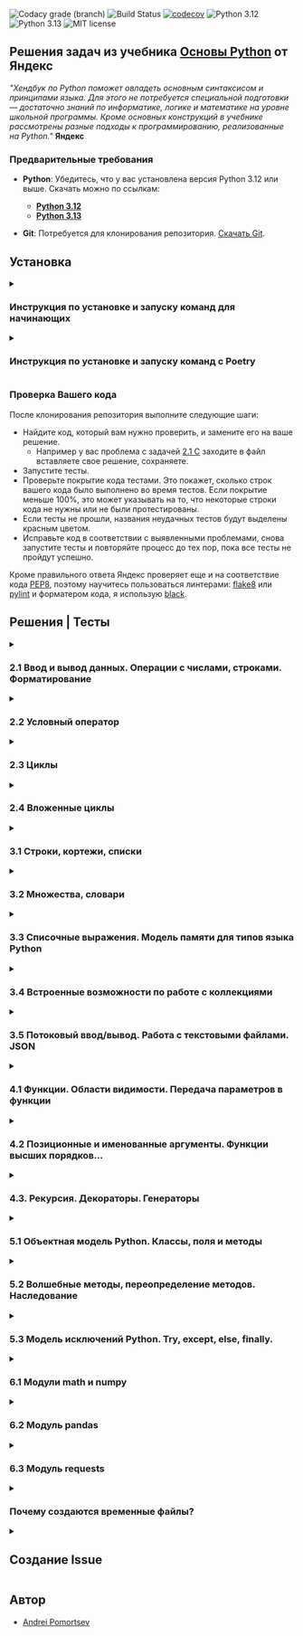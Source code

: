 ![Codacy grade (branch)](https://img.shields.io/codacy/grade/63f71a9c86ce4a0492af52c23628b78a/main)
![Build Status](https://github.com/andreypomortsev/yndx-python-handbook/actions/workflows/ci.yml/badge.svg)
[![codecov](https://codecov.io/gh/andreypomortsev/yndx-python-handbook/branch/main/graph/badge.svg?token=WPUYVICKGT)](https://codecov.io/gh/andreypomortsev/yndx-python-handbook)
![Python 3.12](https://img.shields.io/badge/Python-3.12-yellow.svg)
![Python 3.13](https://img.shields.io/badge/Python-3.13-green.svg)
![MIT license](https://img.shields.io/badge/License-MIT-blue.svg)

## Решения задач из учебника [Основы Python](https://education.yandex.ru/handbook/python) от Яндекс

_"Хендбук по Python поможет овладеть основным синтаксисом и принципами языка. Для этого не потребуется специальной подготовки — достаточно знаний по информатике, логике и математике на уровне школьной программы. Кроме основных конструкций в учебнике рассмотрены разные подходы к программированию, реализованные на Python."_ **Яндекс**

### Предварительные требования

- **Python**: Убедитесь, что у вас установлена версия Python 3.12 или выше. Скачать можно по ссылкам:
  - [**Python 3.12**](https://www.python.org/downloads/release/python-3128/)
  - [**Python 3.13**](https://www.python.org/downloads/release/python-3131/)

- **Git**: Потребуется для клонирования репозитория. [Скачать Git](https://git-scm.com/downloads).

## Установка

<details>
<summary><h3>Инструкция по установке и запуску команд для начинающих</h3></summary>

### Шаги установки (без использования venv)

1. **Клонируйте репозиторий**:
   ```bash
   git clone https://github.com/andreypomortsev/yndx-python-handbook
   cd yndx-python-handbook
   ```

2. **Установите зависимости**:
   Установите все необходимые пакеты из файла `requirements.txt`:

   ```bash
   pip install -r requirements.txt
   ```

#### Форматирование кода по PEP8

Для форматирования кода с использованием `black` и сортировка импортов `isort`:
```bash
black . --line-length=79
isort .
```

#### Запуск всех тестов

Запустите все тесты из директории `tests`:
```bash
pytest
```

#### Запуск всех тестов в режиме отладки

Чтобы увидеть расширенные логи во время тестов:
```bash
pytest -vv
```

#### Запуск тестов для конкретного параграфа

Чтобы запустить тесты только для задач в определенной папке (например, `2.1`), используйте:
```bash
pytest tests/2.1
```

#### Запуск тестов для конкретной задачи

Для тестирования отдельной задачи (например, задачи `Q` из папки `2.3`):
```bash
pytest tests/2.3/test_23_q.py
```

#### Создание отчета о покрытии тестами в формате HTML

Чтобы сгенерировать HTML-отчет по покрытию:
```bash
pytest --cov-report html
```

После выполнения этой команды отчет будет доступен в `htmlcov/index.html`.

#### Создание отчета о покрытии тестами в формате XML

Для генерации отчета в формате XML:
```bash
pytest --cov-report xml
```

#### Запуск линтера flake8

Чтобы проверить код на ошибки стиля и потенциальные проблемы:
```bash
flake8 .
```

---

##### Примечание
Эти команды позволяют вручную выполнять все основные задачи по тестированию и форматированию кода в проекте.

</details>

<details>
<summary><h3>Инструкция по установке и запуску команд с Poetry</h3></summary>

### Установка Poetry

- **Windows**:

  ```powershell
  (Invoke-WebRequest -Uri https://install.python-poetry.org -UseBasicParsing).Content | py -
  ```

- **Unix-like OS (Linux/macOS)**:

  ```sh
  curl -sSL https://install.python-poetry.org | python3 -
  ```

#### Проверка успешной установки Poetry

```sh
poetry --version
```

### Шаги установки c poetry

1. **Клонируйте репозиторий**:
   ```bash
   git clone https://github.com/andreypomortsev/yndx-python-handbook
   cd yndx-python-handbook
   ```

2. **Установите зависимости и создайтк виртуальное окружение**:
   - **Windows**:

  ```powershell
  pip install poetry -q
  poetry install
  poetry shell
  ```

  - **Unix-like OS (Linux/macOS)**:

    ```sh
    make setup
    ```

#### Форматирование кода (PEP8)

- **Windows**:

  ```powershell
  poetry run black . --line-length=79
  poetry run isort .
  ```

- **Unix-like OS (Linux/macOS)**:

  ```sh
  make format
  ```

#### Запуск тестов

- **Все тесты в репозитории**:

  - **Windows**:

    ```powershell
    poetry run pytest
    ```

  - **Unix-like OS (Linux/macOS)**:

    ```sh
    make test
    ```

- **Тесты в дебаг-режиме**:

  - **Windows**:

    ```powershell
    poetry run pytest -vv
    ```

  - **Unix-like OS (Linux/macOS)**:

    ```sh
    make debug
    ```

- **Запуск тестов для отдельного параграфа (например, 2.1)**:

  - **Windows**:

    ```powershell
    poetry run pytest tests\2.1
    ```

  - **Unix-like OS (Linux/macOS)**:

    ```sh
    make test-dir-2.1
    ```

- **Запуск теста для одной задачи (например, тест задачи Q в параграфе 2.3)**:

  - **Windows**:

    ```powershell
    poetry run pytest tests\2.3\test_23_q.py
    ```

  - **Unix-like OS (Linux/macOS)**:

    ```sh
    make test-file-2.3-Q
    ```

#### Генерация отчётов покрытия тестами

- **HTML Отчёт**:

  - **Windows**:

    ```powershell
    poetry run pytest --cov-report=html
    ```

  - **Unix-like OS (Linux/macOS)**:

    ```sh
    make test-report-html
    ```

  После выполнения откройте файл `htmlcov/index.html` для просмотра отчёта.

- **XML Отчёт**:

  - **Windows**:

    ```powershell
    poetry run pytest --cov-report=xml
    ```

  - **Unix-like OS (Linux/macOS)**:

    ```sh
    make test-report-xml
    ```

#### Линтинг с flake8

- **Windows**:

  ```powershell
  poetry run flake8 .
  ```

- **Unix-like OS (Linux/macOS)**:

  ```sh
  make lint
  ```

#### Форматирование кода с black и isort

- **Windows**:

  ```powershell
  poetry run black . --line-length=79
  poetry run isort .
  ```

- **Unix-like OS (Linux/macOS)**:

  ```sh
  make format
  ```

#### Удаление лишних файлов

- **Windows**:

  ```powershell
  find . -name '*.pyc' -delete
  find . -name '__pycache__' -delete
  find ../. -name '.coverage' -delete
  ```

- **Unix-like OS (Linux/macOS)**:

  ```sh
  make clean
  ```

---

##### Примечания

- Для пользователей **Windows**: все команды выполняются через `poetry run`, чтобы обеспечить совместимость с системой.
- Для пользователей **Unix-like OS**: можно использовать как `make` для упрощения команд, так и команды для **Windows**.

</details>

</details>

### Проверка Вашего кода

После клонирования репозитория выполните следующие шаги:

- Найдите код, который вам нужно проверить, и замените его на ваше решение.
  - Например у вас проблема с задачей [2.1 C](./solutions/2.1/c.py) заходите в файл вставляете свое решение, сохраняете.
- Запустите тесты.
- Проверьте покрытие кода тестами. Это покажет, сколько строк вашего кода было выполнено во время тестов. Если покрытие меньше 100%, это может указывать на то, что некоторые строки кода не нужны или не были протестированы.
- Если тесты не прошли, названия неудачных тестов будут выделены красным цветом.
- Исправьте код в соответствии с выявленными проблемами, снова запустите тесты и повторяйте процесс до тех пор, пока все тесты не пройдут успешно.

Кроме правильного ответа Яндекс проверяет еще и на соответствие кода [PEP8](https://github.com/Searge/mipt_oop/blob/master/week_1/readme.md), поэтому научитесь пользоваться линтерами: [flake8](https://flake8.pycqa.org/en/latest/) или [pylint](https://pypi.org/project/pylint/) и форматером кода, я использую [black](https://black.readthedocs.io/en/stable/index.html).

## Решения | Тесты

<details>

<summary><h3>2.1 Ввод и вывод данных. Операции с числами, строками. Форматирование</h3></summary>

- [Теория Ввод и вывод данных. Операции с числами, строками. Форматирование](https://education.yandex.ru/handbook/python/article/vvod-i-vyvod-dannykh-operatsii-s-chislami-strokami-formatirovaniye)
  
### [Тестовые данные для задач](./tests/data/test_data_21.py)
  
| Задачи               | Решения              | Тесты                |
|----------------------|----------------------|----------------------|
| А. [Привет, Яндекс!](./problems/russian/2.1/problem_21_a_ru.md) | [✅](./solutions/2.1/21_a.py) | [✅](./tests/2.1/test_21_a.py) |
| B. [Привет, всем!](./problems/russian/2.1/problem_21_b_ru.md) | [✅](./solutions/2.1/21_b.py) | [✅](./tests/2.1/test_21_b.py) |
| C. [Излишняя автоматизация](./problems/russian/2.1/problem_21_c_ru.md) | [✅](./solutions/2.1/21_c.py) | [✅](./tests/2.1/test_21_c.py) |
| D. [Сдача](./problems/russian/2.1/problem_21_d_ru.md) | [✅](./solutions/2.1/21_d.py) | [✅](./tests/2.1/test_21_d.py) |
| E. [Магазин](./problems/russian/2.1/problem_21_e_ru.md) | [✅](./solutions/2.1/21_e.py) | [✅](./tests/2.1/test_21_e.py) |
| F. [Чек](./problems/russian/2.1/problem_21_f_ru.md) | [✅](./solutions/2.1/21_f.py) | [✅](./tests/2.1/test_21_f.py) |
| G. [Делу — время, потехе — час](./problems/russian/2.1/problem_21_g_ru.md) | [✅](./solutions/2.1/21_g.py) | [✅](./tests/2.1/test_21_g.py) |
| H. [Наказание](./problems/russian/2.1/problem_21_h_ru.md) | [✅](./solutions/2.1/21_h.py) | [✅](./tests/2.1/test_21_h.py) |
| I. [Деловая колбаса](./problems/russian/2.1/problem_21_i_ru.md) | [✅](./solutions/2.1/21_i.py) | [✅](./tests/2.1/test_21_i.py) |
| J. [Детский сад — штаны на лямках](./problems/russian/2.1/problem_21_j_ru.md) | [✅](./solutions/2.1/21_j.py) | [✅](./tests/2.1/test_21_j.py) |
| K. [Автоматизация игры](./problems/russian/2.1/problem_21_k_ru.md) | [✅](./solutions/2.1/21_k.py) | [✅](./tests/2.1/test_21_k.py) |
| L. [Интересное сложение](./problems/russian/2.1/problem_21_l_ru.md) | [✅](./solutions/2.1/21_l.py) | [✅](./tests/2.1/test_21_l.py) |
| M. [Дед Мороз и конфеты](./problems/russian/2.1/problem_21_m_ru.md) | [✅](./solutions/2.1/21_m.py) | [✅](./tests/2.1/test_21_m.py) |
| N. [Шарики и ручки](./problems/russian/2.1/problem_21_n_ru.md) | [✅](./solutions/2.1/21_n.py) | [✅](./tests/2.1/test_21_n.py) |
| O. [В ожидании доставки](./problems/russian/2.1/problem_21_o_ru.md) | [✅](./solutions/2.1/21_o.py) | [✅](./tests/2.1/test_21_o.py) |
| P. [Доставка](./problems/russian/2.1/problem_21_p_ru.md) | [✅](./solutions/2.1/21_p.py) | [✅](./tests/2.1/test_21_p.py) |
| Q. [Ошибка кассового аппарата](./problems/russian/2.1/problem_21_q_ru.md) | [✅](./solutions/2.1/21_q.py) | [✅](./tests/2.1/test_21_q.py) |
| R. [Сдача 10](./problems/russian/2.1/problem_21_r_ru.md) | [✅](./solutions/2.1/21_r.py) | [✅](./tests/2.1/test_21_r.py) |
| S. [Украшение чека](./problems/russian/2.1/problem_21_s_ru.md) | [✅](./solutions/2.1/21_s.py) | [✅](./tests/2.1/test_21_s.py) |
| T. [Мухи отдельно, котлеты отдельно](./problems/russian/2.1/problem_21_t_ru.md) | [✅](./solutions/2.1/21_t.py) | [✅](./tests/2.1/test_21_t.py) |

</details>

<details>
<summary><h3>2.2 Условный оператор</h3></summary>

- [Теория Условный оператор](https://education.yandex.ru/handbook/python/article/uslovnyy-operator)

### [Тестовые данные для задач](./tests/data/test_data_22.py)

| Задачи               | Решения              | Тесты                |
|----------------------|----------------------|----------------------|
| А. [Просто здравствуй, просто как дела](./problems/russian/2.2/problem_22_a_ru.md) | [✅](./solutions/2.2/22_a.py) | [✅](./tests/2.2/test_22_a.py) |
| B. [Кто быстрее?](./problems/russian/2.2/problem_22_b_ru.md) | [✅](./solutions/2.2/22_b.py) | [✅](./tests/2.2/test_22_b.py) |
| C. [Кто быстрее на этот раз?](./problems/russian/2.2/problem_22_c_ru.md) | [✅](./solutions/2.2/22_c.py) | [✅](./tests/2.2/test_22_c.py) |
| D. [Список победителей](./problems/russian/2.2/problem_22_d_ru.md) | [✅](./solutions/2.2/22_d.py) | [✅](./tests/2.2/test_22_d.py) |
| E. [Яблоки](./problems/russian/2.2/problem_22_e_ru.md) | [✅](./solutions/2.2/22_e.py) | [✅](./tests/2.2/test_22_e.py) |
| F. [Сила прокрастинации](./problems/russian/2.2/problem_22_f_ru.md) | [✅](./solutions/2.2/22_f.py) | [✅](./tests/2.2/test_22_f.py) |
| G. [А роза упала на лапу Азора](./problems/russian/2.2/problem_22_g_ru.md) | [✅](./solutions/2.2/22_g.py) | [✅](./tests/2.2/test_22_g.py) |
| H. [Зайка — 1](./problems/russian/2.2/problem_22_h_ru.md) | [✅](./solutions/2.2/22_h.py) | [✅](./tests/2.2/test_22_h.py) |
| I. [Первому игроку приготовиться](./problems/russian/2.2/problem_22_i_ru.md) | [✅](./solutions/2.2/22_i.py) | [✅](./tests/2.2/test_22_i.py) |
| J. [Лучшая защита — шифрование](./problems/russian/2.2/problem_22_j_ru.md) | [✅](./solutions/2.2/22_j.py) | [✅](./tests/2.2/test_22_j.py) |
| K. [Красота спасёт мир](./problems/russian/2.2/problem_22_k_ru.md) | [✅](./solutions/2.2/22_k.py) | [✅](./tests/2.2/test_22_k.py) |
| L. [Музыкальный инструмент](./problems/russian/2.2/problem_22_l_ru.md) | [✅](./solutions/2.2/22_l.py) | [✅](./tests/2.2/test_22_l.py) |
| M. [Властелин Чисел: Братство общей цифры](./problems/russian/2.2/problem_22_m_ru.md) | [✅](./solutions/2.2/22_m.py) | [✅](./tests/2.2/test_22_m.py) |
| N. [Властелин Чисел: Две Башни](./problems/russian/2.2/problem_22_n_ru.md) | [✅](./solutions/2.2/22_n.py) | [✅](./tests/2.2/test_22_n.py) |
| O. [Властелин Чисел: Возвращение Цезаря](./problems/russian/2.2/problem_22_o_ru.md) | [✅](./solutions/2.2/22_o.py) | [✅](./tests/2.2/test_22_o.py) |
| P. [Легенды велогонок возвращаются: кто быстрее?](./problems/russian/2.2/problem_22_p_ru.md) | [✅](./solutions/2.2/22_p.py) | [✅](./tests/2.2/test_22_p.py) |
| Q. [Корень зла](./problems/russian/2.2/problem_22_q_ru.md) | [✅](./solutions/2.2/22_q.py) | [✅](./tests/2.2/test_22_q.py) |
| R. [Территория зла](./problems/russian/2.2/problem_22_r_ru.md) | [✅](./solutions/2.2/22_r.py) | [✅](./tests/2.2/test_22_r.py) |
| S. [Автоматизация безопасности](./problems/russian/2.2/problem_22_s_ru.md) | [✅](./solutions/2.2/22_s.py) | [✅](./tests/2.2/test_22_s.py) |
| T. [Зайка — 2](./problems/russian/2.2/problem_22_t_ru.md) | [✅](./solutions/2.2/22_t.py) | [✅](./tests/2.2/test_22_t.py) |

</details>

<details>
<summary><h3>2.3 Циклы</h3></summary>

- [Теория Циклы](https://education.yandex.ru/handbook/python/article/cikly)

### [Тестовые данные для задач](./tests/data/test_data_23.py)

| Задачи               | Решения              | Тесты                |
|----------------------|----------------------|----------------------|
| А. [Раз, два, три! Ёлочка, гори!](./problems/russian/2.3/problem_23_a_ru.md) | [✅](./solutions/2.3/23_a.py) | [✅](./tests/2.3/test_23_a.py) |
| B. [Зайка — 3](./problems/russian/2.3/problem_23_a_ru.md) | [✅](./solutions/2.3/23_b.py) | [✅](./tests/2.3/test_23_b.py) |
| C. [Считалочка](./problems/russian/2.3/problem_23_a_ru.md) | [✅](./solutions/2.3/23_c.py) | [✅](./tests/2.3/test_23_c.py) |
| D. [Считалочка 2.0](./problems/russian/2.3/problem_23_a_ru.md) | [✅](./solutions/2.3/23_d.py) | [✅](./tests/2.3/test_23_d.py) |
| E. [Внимание! Акция!](./problems/russian/2.3/problem_23_a_ru.md) | [✅](./solutions/2.3/23_e.py) | [✅](./tests/2.3/test_23_e.py) |
| F. [НОД](./problems/russian/2.3/problem_23_a_ru.md) | [✅](./solutions/2.3/23_f.py) | [✅](./tests/2.3/test_23_f.py) |
| G. [НОК](./problems/russian/2.3/problem_23_a_ru.md) | [✅](./solutions/2.3/23_g.py) | [✅](./tests/2.3/test_23_g.py) |
| H. [Излишняя автоматизация 2.0](./problems/russian/2.3/problem_23_a_ru.md) | [✅](./solutions/2.3/23_h.py) | [✅](./tests/2.3/test_23_h.py) |
| I. [Факториал](./problems/russian/2.3/problem_23_a_ru.md) | [✅](./solutions/2.3/23_i.py) | [✅](./tests/2.3/test_23_i.py) |
| J. [Маршрут построен](./problems/russian/2.3/problem_23_a_ru.md) | [✅](./solutions/2.3/23_j.py) | [✅](./tests/2.3/test_23_j.py) |
| K. [Цифровая сумма](./problems/russian/2.3/problem_23_a_ru.md) | [✅](./solutions/2.3/23_k.py) | [✅](./tests/2.3/test_23_k.py) |
| L. [Сильная цифра](./problems/russian/2.3/problem_23_a_ru.md) | [✅](./solutions/2.3/23_l.py) | [✅](./tests/2.3/test_23_l.py) |
| M. [Первому игроку приготовиться 2.0](./problems/russian/2.3/problem_23_a_ru.md) | [✅](./solutions/2.3/23_m.py) | [✅](./tests/2.3/test_23_m.py) |
| N. [Простая задача](./problems/russian/2.3/problem_23_a_ru.md) | [✅](./solutions/2.3/23_n.py) | [✅](./tests/2.3/test_23_n.py) |
| O. [Зайка - 4](./problems/russian/2.3/problem_23_a_ru.md) | [✅](./solutions/2.3/23_o.py) | [✅](./tests/2.3/test_23_o.py) |
| P. [А роза упала на лапу Азора 2.0](./problems/russian/2.3/problem_23_a_ru.md) | [✅](./solutions/2.3/23_p.py) | [✅](./tests/2.3/test_23_p.py) |
| Q. [Чётная чистота](./problems/russian/2.3/problem_23_a_ru.md) | [✅](./solutions/2.3/23_q.py) | [✅](./tests/2.3/test_23_q.py) |
| R. [Простая задача 2.0](./problems/russian/2.3/problem_23_a_ru.md) | [✅](./solutions/2.3/23_r.py) | [✅](./tests/2.3/test_23_r.py) |
| S. [Игра в «Угадайку»](./problems/russian/2.3/problem_23_a_ru.md) | [✅](./solutions/2.3/23_s.py) | [✅](./tests/2.3/test_23_s.py) |
| T. [Хайпанём немножечко!](./problems/russian/2.3/problem_23_a_ru.md) | [✅](./solutions/2.3/23_t.py) | [✅](./tests/2.3/test_23_t.py) |

</details>

<details>
<summary><h3>2.4 Вложенные циклы</h3></summary>

- [Теория Вложенные циклы](https://education.yandex.ru/handbook/python/article/vlozhennye-cikly)

### [Тестовые данные для задач](./tests/data/test_data_24.py)

| Задачи               | Решения              | Тесты                |
|----------------------|----------------------|----------------------|
| А. [Таблица умножения](./problems/russian/2.4/problem_24_a_ru.md) | [✅](./solutions/2.4/24_a.py) | [✅](./tests/2.4/test_24_a.py) |
| B. [Не таблица умножения](./problems/russian/2.4/problem_24_a_ru.md) | [✅](./solutions/2.4/24_b.py) | [✅](./tests/2.4/test_24_b.py) |
| C. [Новогоднее настроение](./problems/russian/2.4/problem_24_a_ru.md) | [✅](./solutions/2.4/24_c.py) | [✅](./tests/2.4/test_24_c.py) |
| D. [Суммарная сумма](./problems/russian/2.4/problem_24_a_ru.md) | [✅](./solutions/2.4/24_d.py) | [✅](./tests/2.4/test_24_d.py) |
| E. [Зайка — 5](./problems/russian/2.4/problem_24_a_ru.md) | [✅](./solutions/2.4/24_e.py) | [✅](./tests/2.4/test_24_e.py) |
| F. [НОД 2.0](./problems/russian/2.4/problem_24_a_ru.md) | [✅](./solutions/2.4/24_f.py) | [✅](./tests/2.4/test_24_f.py) |
| G. [На старт! Внимание! Марш!](./problems/russian/2.4/problem_24_a_ru.md) | [✅](./solutions/2.4/24_g.py) | [✅](./tests/2.4/test_24_g.py) |
| H. [Максимальная сумма](./problems/russian/2.4/problem_24_a_ru.md) | [✅](./solutions/2.4/24_h.py) | [✅](./tests/2.4/test_24_h.py) |
| I. [Большое число](./problems/russian/2.4/problem_24_a_ru.md) | [✅](./solutions/2.4/24_i.py) | [✅](./tests/2.4/test_24_i.py) |
| J. [Мы делили апельсин](./problems/russian/2.4/problem_24_a_ru.md) | [✅](./solutions/2.4/24_j.py) | [✅](./tests/2.4/test_24_j.py) |
| K. [Простая задача 3.0](./problems/russian/2.4/problem_24_a_ru.md) | [✅](./solutions/2.4/24_k.py) | [✅](./tests/2.4/test_24_k.py) |
| L. [Числовой прямоугольник](./problems/russian/2.4/problem_24_a_ru.md) | [✅](./solutions/2.4/24_l.py) | [✅](./tests/2.4/test_24_l.py) |
| M. [Числовой прямоугольник 2.0](./problems/russian/2.4/problem_24_a_ru.md) | [✅](./solutions/2.4/24_m.py) | [✅](./tests/2.4/test_24_m.py) |
| N. [Числовая змейка](./problems/russian/2.4/problem_24_a_ru.md) | [✅](./solutions/2.4/24_n.py) | [✅](./tests/2.4/test_24_n.py) |
| O. [Числовая змейка 2.0](./problems/russian/2.4/problem_24_a_ru.md) | [✅](./solutions/2.4/24_o.py) | [✅](./tests/2.4/test_24_o.py) |
| P. [Редизайн таблицы умножения](./problems/russian/2.4/problem_24_a_ru.md) | [✅](./solutions/2.4/24_p.py) | [✅](./tests/2.4/test_24_p.py) |
| Q. [А роза упала на лапу Азора 3.0](./problems/russian/2.4/problem_24_a_ru.md) | [✅](./solutions/2.4/24_q.py) | [✅](./tests/2.4/test_24_q.py) |
| R. [Новогоднее настроение 2.0](./problems/russian/2.4/problem_24_a_ru.md) | [✅](./solutions/2.4/24_r.py) | [✅](./tests/2.4/test_24_r.py) |
| S. [Числовой квадрат](./problems/russian/2.4/problem_24_a_ru.md) | [✅](./solutions/2.4/24_s.py) | [✅](./tests/2.4/test_24_s.py) |
| T. [Математическая выгода](./problems/russian/2.4/problem_24_a_ru.md) | [✅](./solutions/2.4/24_t.py) | [✅](./tests/2.4/test_24_t.py) |

</details>

<details>
<summary><h3>3.1 Строки, кортежи, списки</h3></summary>

- [Теория Строки, кортежи, списки](https://education.yandex.ru/handbook/python/article/stroki-kortezhi-spiski)

### [Тестовые данные для задач](./tests/data/test_data_31.py)

| Задачи               | Решения              | Тесты                |
|----------------------|----------------------|----------------------|
| А. [Азбука](./problems/russian/3.1/problem_31_a_ru.md) | [✅](./solutions/3.1/31_a.py) | [✅](./tests/3.1/test_31_a.py) |
| B. [Кручу-верчу](./problems/russian/3.1/problem_31_a_ru.md) | [✅](./solutions/3.1/31_b.py) | [✅](./tests/3.1/test_31_b.py) |
| C. [Анонс новости](./problems/russian/3.1/problem_31_a_ru.md) | [✅](./solutions/3.1/31_c.py) | [✅](./tests/3.1/test_31_c.py) |
| D. [Очистка данных](./problems/russian/3.1/problem_31_a_ru.md) | [✅](./solutions/3.1/31_d.py) | [✅](./tests/3.1/test_31_d.py) |
| E. [А роза упала на лапу Азора 4.0](./problems/russian/3.1/problem_31_a_ru.md) | [✅](./solutions/3.1/31_e.py) | [✅](./tests/3.1/test_31_e.py) |
| F. [Зайка — 6](./problems/russian/3.1/problem_31_a_ru.md) | [✅](./solutions/3.1/31_f.py) | [✅](./tests/3.1/test_31_f.py) |
| G. [А и Б сидели на трубе](./problems/russian/3.1/problem_31_a_ru.md) | [✅](./solutions/3.1/31_g.py) | [✅](./tests/3.1/test_31_g.py) |
| H. [Зайка — 7](./problems/russian/3.1/problem_31_a_ru.md) | [✅](./solutions/3.1/31_h.py) | [✅](./tests/3.1/test_31_h.py) |
| I. [Без комментариев](./problems/russian/3.1/problem_31_a_ru.md) | [✅](./solutions/3.1/31_i.py) | [✅](./tests/3.1/test_31_i.py) |
| J. [Частотный анализ на минималках](./problems/russian/3.1/problem_31_a_ru.md) | [✅](./solutions/3.1/31_j.py) | [✅](./tests/3.1/test_31_j.py) |
| K. [Найдётся всё](./problems/russian/3.1/problem_31_a_ru.md) | [✅](./solutions/3.1/31_k.py) | [✅](./tests/3.1/test_31_k.py) |
| L. [Меню питания](./problems/russian/3.1/problem_31_a_ru.md) | [✅](./solutions/3.1/31_l.py) | [✅](./tests/3.1/test_31_l.py) |
| M. [Массовое возведение в степень](./problems/russian/3.1/problem_31_a_ru.md) | [✅](./solutions/3.1/31_m.py) | [✅](./tests/3.1/test_31_m.py) |
| N. [Массовое возведение в степень 3.0](./problems/russian/3.1/problem_31_a_ru.md) | [✅](./solutions/3.1/31_n.py) | [✅](./tests/3.1/test_31_n.py) |
| O. [НОД 3.0](./problems/russian/3.1/problem_31_a_ru.md) | [✅](./solutions/3.1/31_o.py) | [✅](./tests/3.1/test_31_o.py) |
| P. [Анонс новости 3.0](./problems/russian/3.1/problem_31_a_ru.md) | [✅](./solutions/3.1/31_p.py) | [✅](./tests/3.1/test_31_p.py) |
| Q. [А роза упала на лапу Азора 5.0](./problems/russian/3.1/problem_31_a_ru.md) | [✅](./solutions/3.1/31_q.py) | [✅](./tests/3.1/test_31_q.py) |
| R. [RLE](./problems/russian/3.1/problem_31_a_ru.md) | [✅](./solutions/3.1/31_r.py) | [✅](./tests/3.1/test_31_r.py) |
| S. [Польский калькулятор](./problems/russian/3.1/problem_31_a_ru.md) | [✅](./solutions/3.1/31_s.py) | [✅](./tests/3.1/test_31_s.py) |
| T. [Польский калькулятор — 2](./problems/russian/3.1/problem_31_a_ru.md) | [✅](./solutions/3.1/31_t.py) | [✅](./tests/3.1/test_31_t.py) |

</details>

<details>
<summary><h3>3.2 Множества, словари</h3></summary>

- [Теория Множества, словари](https://education.yandex.ru/handbook/python/article/mnozhestva-slovari)

### [Тестовые данные для задач](./tests/data/test_data_32.py)

| Задачи               | Решения              | Тесты                |
|----------------------|----------------------|----------------------|
| А. [Символическая выжимка](./problems/russian/3.2/problem_32_a_ru.md) | [✅](./solutions/3.2/32_a.py) | [✅](./tests/3.2/test_32_a.py) |
| B. [Символическая разница](./problems/russian/3.2/problem_32_a_ru.md) | [✅](./solutions/3.2/32_b.py) | [✅](./tests/3.2/test_32_b.py) |
| C. [Зайка — 8](./problems/russian/3.2/problem_32_a_ru.md) | [✅](./solutions/3.2/32_c.py) | [✅](./tests/3.2/test_32_c.py) |
| D. [Кашееды](./problems/russian/3.2/problem_32_a_ru.md) | [✅](./solutions/3.2/32_d.py) | [✅](./tests/3.2/test_32_d.py) |
| E. [Кашееды — 2](./problems/russian/3.2/problem_32_a_ru.md) | [✅](./solutions/3.2/32_e.py) | [✅](./tests/3.2/test_32_e.py) |
| F. [Кашееды — 3](./problems/russian/3.2/problem_32_a_ru.md) | [✅](./solutions/3.2/32_f.py) | [✅](./tests/3.2/test_32_f.py) |
| G. [Азбука Морзе](./problems/russian/3.2/problem_32_a_ru.md) | [✅](./solutions/3.2/32_g.py) | [✅](./tests/3.2/test_32_g.py) |
| H. [Кашееды — 4](./problems/russian/3.2/problem_32_a_ru.md) | [✅](./solutions/3.2/32_h.py) | [✅](./tests/3.2/test_32_h.py) |
| I. [Зайка — 9](./problems/russian/3.2/problem_32_a_ru.md) | [✅](./solutions/3.2/32_i.py) | [✅](./tests/3.2/test_32_i.py) |
| J. [Транслитерация](./problems/russian/3.2/problem_32_a_ru.md) | [✅](./solutions/3.2/32_j.py) | [✅](./tests/3.2/test_32_j.py) |
| K. [Однофамильцы](./problems/russian/3.2/problem_32_a_ru.md) | [✅](./solutions/3.2/32_k.py) | [✅](./tests/3.2/test_32_k.py) |
| L. [Однофамильцы — 2](./problems/russian/3.2/problem_32_a_ru.md) | [✅](./solutions/3.2/32_l.py) | [✅](./tests/3.2/test_32_l.py) |
| M. [Дайте чего-нибудь новенького!](./problems/russian/3.2/problem_32_a_ru.md) | [✅](./solutions/3.2/32_m.py) | [✅](./tests/3.2/test_32_m.py) |
| N. [Это будет шедевр!](./problems/russian/3.2/problem_32_a_ru.md) | [✅](./solutions/3.2/32_n.py) | [✅](./tests/3.2/test_32_n.py) |
| O. [Двоичная статистика!](./problems/russian/3.2/problem_32_a_ru.md) | [✅](./solutions/3.2/32_o.py) | [✅](./tests/3.2/test_32_o.py) |
| P. [Зайка — 10](./problems/russian/3.2/problem_32_a_ru.md) | [✅](./solutions/3.2/32_p.py) | [✅](./tests/3.2/test_32_p.py) |
| Q. [Друзья друзей](./problems/russian/3.2/problem_32_a_ru.md) | [✅](./solutions/3.2/32_q.py) | [✅](./tests/3.2/test_32_q.py) |
| R. [Карта сокровищ](./problems/russian/3.2/problem_32_a_ru.md) | [✅](./solutions/3.2/32_r.py) | [✅](./tests/3.2/test_32_r.py) |
| S. [Частная собственность](./problems/russian/3.2/problem_32_a_ru.md) | [✅](./solutions/3.2/32_s.py) | [✅](./tests/3.2/test_32_s.py) |
| T. [Простая задача 4.0](./problems/russian/3.2/problem_32_a_ru.md) | [✅](./solutions/3.2/32_t.py) | [✅](./tests/3.2/test_32_t.py) |

</details>

<details>
<summary><h3>3.3 Списочные выражения. Модель памяти для типов языка Python</h3></summary>

- [Теория Списочные выражения. Модель памяти для типов языка Python](https://education.yandex.ru/handbook/python/article/spisochnye-vyrazheniya-model-pamyati-dlya-tipov-yazyka-python)

### [Тестовые данные для задач](./tests/data/test_data_33.py)

| Задачи               | Решения              | Тесты                |
|----------------------|----------------------|----------------------|
| А. [Список квадратов](./problems/russian/3.3/problem_33_a_ru.md) | [✅](./solutions/3.3/33_a.py) | [✅](./tests/3.3/test_33_a.py) |
| B. [Таблица умножения 2.0](./problems/russian/3.3/problem_33_a_ru.md) | [✅](./solutions/3.3/33_b.py) | [✅](./tests/3.3/test_33_b.py) |
| C. [Длины всех слов](./problems/russian/3.3/problem_33_a_ru.md) | [✅](./solutions/3.3/33_c.py) | [✅](./tests/3.3/test_33_c.py) |
| D. [Множество нечетных чисел](./problems/russian/3.3/problem_33_a_ru.md) | [✅](./solutions/3.3/33_d.py) | [✅](./tests/3.3/test_33_d.py) |
| E. [Множество всех полных квадратов](./problems/russian/3.3/problem_33_a_ru.md) | [✅](./solutions/3.3/33_e.py) | [✅](./tests/3.3/test_33_e.py) |
| F. [Буквенная статистика](./problems/russian/3.3/problem_33_a_ru.md) | [✅](./solutions/3.3/33_f.py) | [✅](./tests/3.3/test_33_f.py) |
| G. [Делители](./problems/russian/3.3/problem_33_a_ru.md) | [✅](./solutions/3.3/33_g.py) | [✅](./tests/3.3/test_33_g.py) |
| H. [Аббревиатура](./problems/russian/3.3/problem_33_a_ru.md) | [✅](./solutions/3.3/33_h.py) | [✅](./tests/3.3/test_33_h.py) |
| I. [Преобразование в строку](./problems/russian/3.3/problem_33_a_ru.md) | [✅](./solutions/3.3/33_i.py) | [✅](./tests/3.3/test_33_i.py) |
| J. [RLE наоборот](./problems/russian/3.3/problem_33_a_ru.md) | [✅](./solutions/3.3/33_j.py) | [✅](./tests/3.3/test_33_j.py) |

</details>

<details>
<summary><h3>3.4 Встроенные возможности по работе с коллекциями</h3></summary>

- [Теория Встроенные возможности по работе с коллекциями](https://education.yandex.ru/handbook/python/article/vstroennye-vozmozhnosti-po-rabote-s-kollekciyami)

### [Тестовые данные для задач](./tests/data/test_data_34.py)

| Задачи               | Решения              | Тесты                |
|----------------------|----------------------|----------------------|
| А. [Автоматизация списка](./problems/russian/3.4/problem_34_a_ru.md) | [✅](./solutions/3.4/34_a.py) | [✅](./tests/3.4/test_34_a.py) |
| B. [Сборы на прогулку](./problems/russian/3.4/problem_34_a_ru.md) | [✅](./solutions/3.4/34_b.py) | [✅](./tests/3.4/test_34_b.py) |
| C. [Рациональная считалочка](./problems/russian/3.4/problem_34_a_ru.md) | [✅](./solutions/3.4/34_c.py) | [✅](./tests/3.4/test_34_c.py) |
| D. [Словарная ёлка](./problems/russian/3.4/problem_34_a_ru.md) | [✅](./solutions/3.4/34_d.py) | [✅](./tests/3.4/test_34_d.py) |
| E. [Список покупок](./problems/russian/3.4/problem_34_a_ru.md) | [✅](./solutions/3.4/34_e.py) | [✅](./tests/3.4/test_34_e.py) |
| F. [Колода карт](./problems/russian/3.4/problem_34_a_ru.md) | [✅](./solutions/3.4/34_f.py) | [✅](./tests/3.4/test_34_f.py) |
| G. [Игровая сетка](./problems/russian/3.4/problem_34_a_ru.md) | [✅](./solutions/3.4/34_g.py) | [✅](./tests/3.4/test_34_g.py) |
| H. [Меню питания 2.0](./problems/russian/3.4/problem_34_a_ru.md) | [✅](./solutions/3.4/34_h.py) | [✅](./tests/3.4/test_34_h.py) |
| I. [Таблица умножения 3.0](./problems/russian/3.4/problem_34_a_ru.md) | [✅](./solutions/3.4/34_i.py) | [✅](./tests/3.4/test_34_i.py) |
| J. [Мы делили апельсин 2.0](./problems/russian/3.4/problem_34_a_ru.md) | [✅](./solutions/3.4/34_j.py) | [✅](./tests/3.4/test_34_j.py) |
| K. [Числовой прямоугольник 3.0](./problems/russian/3.4/problem_34_a_ru.md) | [✅](./solutions/3.4/34_k.py) | [✅](./tests/3.4/test_34_k.py) |
| L. [Список покупок 2.0](./problems/russian/3.4/problem_34_a_ru.md) | [✅](./solutions/3.4/34_l.py) | [✅](./tests/3.4/test_34_l.py) |
| M. [Расстановка спортсменов](./problems/russian/3.4/problem_34_a_ru.md) | [✅](./solutions/3.4/34_m.py) | [✅](./tests/3.4/test_34_m.py) |
| N. [Спортивные гадания](./problems/russian/3.4/problem_34_a_ru.md) | [✅](./solutions/3.4/34_n.py) | [✅](./tests/3.4/test_34_n.py) |
| O. [Список покупок 3.0](./problems/russian/3.4/problem_34_a_ru.md) | [✅](./solutions/3.4/34_o.py) | [✅](./tests/3.4/test_34_o.py) |
| P. [Расклад таков...](./problems/russian/3.4/problem_34_a_ru.md) | [✅](./solutions/3.4/34_p.py) | [✅](./tests/3.4/test_34_p.py) |
| Q. [А есть ещё варианты?](./problems/russian/3.4/problem_34_a_ru.md) | [✅](./solutions/3.4/34_q.py) | [✅](./tests/3.4/test_34_q.py) |
| R. [Таблица истинности](./problems/russian/3.4/problem_34_a_ru.md) | [✅](./solutions/3.4/34_r.py) | [✅](./tests/3.4/test_34_r.py) |
| S. [Таблица истинности 2](./problems/russian/3.4/problem_34_a_ru.md) | [✅](./solutions/3.4/34_s.py) | [✅](./tests/3.4/test_34_s.py) |
| T. [Таблица истинности 3](./problems/russian/3.4/problem_34_a_ru.md) | [✅](./solutions/3.4/34_t.py) | [✅](./tests/3.4/test_34_t.py) |

</details>

<details>
<summary><h3>3.5 Потоковый ввод/вывод. Работа с текстовыми файлами. JSON</h3></summary>

- [Теория Потоковый ввод/вывод. Работа с текстовыми файлами. JSON](https://education.yandex.ru/handbook/python/article/potokovyj-vvodvyvod-rabota-s-tekstovymi-fajlami-json)

### [Тестовые данные для задач](./tests/data/test_data_35.py)

| Задачи               | Решения              | Тесты                |
|----------------------|----------------------|----------------------|
| А. [A+B+...](./problems/russian/3.5/problem_35_a_ru.md) | [✅](./solutions/3.5/35_a.py) | [✅](./tests/3.5/test_35_a.py) |
| B. [Средний рост](./problems/russian/3.5/problem_35_a_ru.md) | [✅](./solutions/3.5/35_b.py) | [✅](./tests/3.5/test_35_b.py) |
| C. [Без комментариев 2.0](./problems/russian/3.5/problem_35_a_ru.md) | [✅](./solutions/3.5/35_c.py) | [✅](./tests/3.5/test_35_c.py) |
| D. [Найдётся всё 2.0](./problems/russian/3.5/problem_35_a_ru.md) | [✅](./solutions/3.5/35_d.py) | [✅](./tests/3.5/test_35_d.py) |
| E. [А роза упала на лапу Азора 6.0](./problems/russian/3.5/problem_35_a_ru.md) | [✅](./solutions/3.5/35_e.py) | [✅](./tests/3.5/test_35_e.py) |
| F. [Транслитерация 2.0](./problems/russian/3.5/problem_35_a_ru.md) | [✅](./solutions/3.5/35_f.py) | [✅](./tests/3.5/test_35_f.py) |
| G. [Файловая статистика](./problems/russian/3.5/problem_35_a_ru.md) | [✅](./solutions/3.5/35_g.py) | [✅](./tests/3.5/test_35_g.py) |
| H. [Файловая разница](./problems/russian/3.5/problem_35_a_ru.md) | [✅](./solutions/3.5/35_h.py) | [✅](./tests/3.5/test_35_h.py) |
| I. [Файловая чистка](./problems/russian/3.5/problem_35_a_ru.md) | [✅](./solutions/3.5/35_i.py) | [✅](./tests/3.5/test_35_i.py) |
| J. [Хвост](./problems/russian/3.5/problem_35_a_ru.md) | [✅](./solutions/3.5/35_j.py) | [✅](./tests/3.5/test_35_j.py) |
| K. [Файловая статистика 2.0](./problems/russian/3.5/problem_35_a_ru.md) | [✅](./solutions/3.5/35_k.py) | [✅](./tests/3.5/test_35_k.py) |
| L. [Разделяй и властвуй](./problems/russian/3.5/problem_35_a_ru.md) | [✅](./solutions/3.5/35_l.py) | [✅](./tests/3.5/test_35_l.py) |
| M. [Обновление данных](./problems/russian/3.5/problem_35_a_ru.md) | [✅](./solutions/3.5/35_m.py) | [✅](./tests/3.5/test_35_m.py) |
| N. [Слияние данных](./problems/russian/3.5/problem_35_a_ru.md) | [✅](./solutions/3.5/35_n.py) | [✅](./tests/3.5/test_35_n.py) |
| O. [Поставь себя на моё место](./problems/russian/3.5/problem_35_a_ru.md) | [✅](./solutions/3.5/35_o.py) | [✅](./tests/3.5/test_35_o.py) |
| P. [Найдётся всё 3.0](./problems/russian/3.5/problem_35_a_ru.md) | [✅](./solutions/3.5/35_p.py) | [✅](./tests/3.5/test_35_p.py) |
| Q. [Прятки](./problems/russian/3.5/problem_35_a_ru.md) | [✅](./solutions/3.5/35_q.py) | [✅](./tests/3.5/test_35_q.py) |
| R. [Сколько вешать в байтах?](./problems/russian/3.5/problem_35_a_ru.md) | [✅](./solutions/3.5/35_r.py) | [✅](./tests/3.5/test_35_r.py) |
| S. [Это будет наш секрет](./problems/russian/3.5/problem_35_a_ru.md) | [✅](./solutions/3.5/35_s.py) | [✅](./tests/3.5/test_35_s.py) |
| T. [Файловая сумма](./problems/russian/3.5/problem_35_a_ru.md) | [✅](./solutions/3.5/35_t.py) | [✅](./tests/3.5/test_35_t.py) |

</details>

<details>
<summary><h3>4.1 Функции. Области видимости. Передача параметров в функции</h3></summary>

- [Теория Функции. Области видимости. Передача параметров в функции](https://education.yandex.ru/handbook/python/article/funkcii-oblasti-vidimosti-peredacha-parametrov-v-funkcii)

### [Тестовые данные для задач](./tests/data/test_data_41.py)

| Задачи               | Решения              | Тесты                |
|----------------------|----------------------|----------------------|
| А. [Функциональное приветствие](./problems/russian/4.1/problem_41_a_ru.md) | [✅](./solutions/4.1/41_a.py) | [✅](./tests/4.1/test_41_a.py) |
| B. [Функциональный НОД](./problems/russian/4.1/problem_41_a_ru.md) | [✅](./solutions/4.1/41_b.py) | [✅](./tests/4.1/test_41_b.py) |
| C. [Длина числа](./problems/russian/4.1/problem_41_a_ru.md) | [✅](./solutions/4.1/41_c.py) | [✅](./tests/4.1/test_41_c.py) |
| D. [Имя of the month](./problems/russian/4.1/problem_41_a_ru.md) | [✅](./solutions/4.1/41_d.py) | [✅](./tests/4.1/test_41_d.py) |
| E. [Числовая строка](./problems/russian/4.1/problem_41_a_ru.md) | [✅](./solutions/4.1/41_e.py) | [✅](./tests/4.1/test_41_e.py) |
| F. [Модернизация системы вывода](./problems/russian/4.1/problem_41_a_ru.md) | [✅](./solutions/4.1/41_f.py) | [✅](./tests/4.1/test_41_f.py) |
| G. [Шахматный «обед»](./problems/russian/4.1/problem_41_a_ru.md) | [✅](./solutions/4.1/41_g.py) | [✅](./tests/4.1/test_41_g.py) |
| H. [А роза упала на лапу Азора 7.0](./problems/russian/4.1/problem_41_a_ru.md) | [✅](./solutions/4.1/41_h.py) | [✅](./tests/4.1/test_41_h.py) |
| I. [Простая задача 5.0](./problems/russian/4.1/problem_41_a_ru.md) | [✅](./solutions/4.1/41_i.py) | [✅](./tests/4.1/test_41_i.py) |
| J. [Слияние](./problems/russian/4.1/problem_41_a_ru.md) | [✅](./solutions/4.1/41_j.py) | [✅](./tests/4.1/test_41_j.py) |

</details>

<details>
<summary><h3>4.2 Позиционные и именованные аргументы. Функции высших порядков...</h3></summary>

- [Теория Позиционные и именованные аргументы. Функции высших порядков. Лямбда-функции](https://education.yandex.ru/handbook/python/article/pozicionnye-i-imenovannye-argumenty-funkcii-vysshih-poryadkov-lyambda-funkcii)

### [Тестовые данные для задач](./tests/data/test_data_42.py)

| Задачи               | Решения              | Тесты                |
|----------------------|----------------------|----------------------|
| А. [Генератор списков](./problems/russian/4.2/problem_42_a_ru.md) | [✅](./solutions/4.2/42_a.py) | [✅](./tests/4.2/test_42_a.py) |
| B. [Генератор матриц](./problems/russian/4.2/problem_42_a_ru.md) | [✅](./solutions/4.2/42_b.py) | [✅](./tests/4.2/test_42_b.py) |
| C. [Функциональный нод 2.0](./problems/russian/4.2/problem_42_a_ru.md) | [✅](./solutions/4.2/42_c.py) | [✅](./tests/4.2/test_42_c.py) |
| D. [Имя of the month 2.0](./problems/russian/4.2/problem_42_a_ru.md) | [✅](./solutions/4.2/42_d.py) | [✅](./tests/4.2/test_42_d.py) |
| E. [Подготовка данных](./problems/russian/4.2/problem_42_a_ru.md) | [✅](./solutions/4.2/42_e.py) | [✅](./tests/4.2/test_42_e.py) |
| F. [Кофейня](./problems/russian/4.2/problem_42_a_ru.md) | [✅](./solutions/4.2/42_f.py) | [✅](./tests/4.2/test_42_f.py) |
| G. [В эфире рубрика «Эксперименты»](./problems/russian/4.2/problem_42_a_ru.md) | [✅](./solutions/4.2/42_g.py) | [✅](./tests/4.2/test_42_g.py) |
| H. [Длинная сортировка](./problems/russian/4.2/problem_42_a_ru.md) | [✅](./solutions/4.2/42_h.py) | [✅](./tests/4.2/test_42_h.py) |
| I. [Чётная фильтрация](./problems/russian/4.2/problem_42_a_ru.md) | [✅](./solutions/4.2/42_i.py) | [✅](./tests/4.2/test_42_i.py) |
| J. [Ключевой секрет](./problems/russian/4.2/problem_42_a_ru.md) | [✅](./solutions/4.2/42_j.py) | [✅](./tests/4.2/test_42_j.py) |

</details>

<details>
<summary><h3>4.3. Рекурсия. Декораторы. Генераторы</h3></summary>

- [Теория Рекурсия. Декораторы. Генераторы](https://education.yandex.ru/handbook/python/article/rekursiya-dekoratory-generatory)

### [Тестовые данные для задач](./tests/data/test_data_43.py)

| Задачи               | Решения              | Тесты                |
|----------------------|----------------------|----------------------|
| А. [Рекурсивный сумматор](./problems/russian/4.3/problem_43_a_ru.md) | [✅](./solutions/4.3/43_a.py) | [✅](./tests/4.3/test_43_a.py) |
| B. [Рекурсивный сумматор цифр](./problems/russian/4.3/problem_43_a_ru.md) | [✅](./solutions/4.3/43_b.py) | [✅](./tests/4.3/test_43_b.py) |
| C. [Многочлен N-ой степени](./problems/russian/4.3/problem_43_a_ru.md) | [✅](./solutions/4.3/43_c.py) | [✅](./tests/4.3/test_43_c.py) |
| D. [Декор результата](./problems/russian/4.3/problem_43_a_ru.md) | [✅](./solutions/4.3/43_d.py) | [✅](./tests/4.3/test_43_d.py) |
| E. [Накопление результата](./problems/russian/4.3/problem_43_a_ru.md) | [✅](./solutions/4.3/43_e.py) | [✅](./tests/4.3/test_43_e.py) |
| F. [Сортировка слиянием](./problems/russian/4.3/problem_43_a_ru.md) | [✅](./solutions/4.3/43_f.py) | [✅](./tests/4.3/test_43_f.py) |
| G. [Однотипность не порок](./problems/russian/4.3/problem_43_a_ru.md) | [✅](./solutions/4.3/43_g.py) | [✅](./tests/4.3/test_43_g.py) |
| H. [Генератор Фибоначчи](./problems/russian/4.3/problem_43_a_ru.md) | [✅](./solutions/4.3/43_h.py) | [✅](./tests/4.3/test_43_h.py) |
| I. [Циклический генератор](./problems/russian/4.3/problem_43_a_ru.md) | [✅](./solutions/4.3/43_i.py) | [✅](./tests/4.3/test_43_i.py) |
| J. ["Выпрямление" списка](./problems/russian/4.3/problem_43_a_ru.md) | [✅](./solutions/4.3/43_j.py) | [✅](./tests/4.3/test_43_j.py) |

</details>

<details>
<summary><h3>5.1 Объектная модель Python. Классы, поля и методы</h3></summary>

- [Теория Объектная модель Python. Классы, поля и методы](https://education.yandex.ru/handbook/python/article/obuektnaya-model-python-klassy-polya-i-metody)

### [Тестовые данные для задач](./tests/data/test_data_51.py)

| Задачи               | Решения              | Тесты                |
|----------------------|----------------------|----------------------|
| А. [Классная точка](./problems/russian/5.1/problem_51_a_ru.md) | [✅](./solutions/5.1/51_a.py) | [✅](./tests/5.1/test_51_a.py) |
| B. [Классная точка 2.0](./problems/russian/5.1/problem_51_a_ru.md) | [✅](./solutions/5.1/51_b.py) | [✅](./tests/5.1/test_51_b.py) |
| C. [Не нажимай красную кнопку!](./problems/russian/5.1/problem_51_a_ru.md) | [✅](./solutions/5.1/51_c.py) | [✅](./tests/5.1/test_51_c.py) |
| D. [Работа не волк](./problems/russian/5.1/problem_51_a_ru.md) | [✅](./solutions/5.1/51_d.py) | [✅](./tests/5.1/test_51_d.py) |
| E. [Классный прямоугольник](./problems/russian/5.1/problem_51_a_ru.md) | [✅](./solutions/5.1/51_e.py) | [✅](./tests/5.1/test_51_e.py) |
| F. [Классный прямоугольник 2.0](./problems/russian/5.1/problem_51_a_ru.md) | [✅](./solutions/5.1/51_f.py) | [✅](./tests/5.1/test_51_f.py) |
| G. [Классный прямоугольник 3.0](./problems/russian/5.1/problem_51_a_ru.md) | [✅](./solutions/5.1/51_g.py) | [✅](./tests/5.1/test_51_g.py) |
| H. [Шашки](./problems/russian/5.1/problem_51_a_ru.md) | [✅](./solutions/5.1/51_h.py) | [✅](./tests/5.1/test_51_h.py) |
| I. [Очередь](./problems/russian/5.1/problem_51_a_ru.md) | [✅](./solutions/5.1/51_i.py) | [✅](./tests/5.1/test_51_i.py) |
| J. [Стэк](./problems/russian/5.1/problem_51_a_ru.md) | [✅](./solutions/5.1/51_j.py) | [✅](./tests/5.1/test_51_j.py) |

</details>

<details>
<summary><h3>5.2 Волшебные методы, переопределение методов. Наследование</h3></summary>

- [Теория Волшебные методы, переопределение методов. Наследование](https://education.yandex.ru/handbook/python/article/volshebnye-metody-pereopredelenie-metodov-nasledovanie)

### [Тестовые данные для задач](./tests/data/test_data_52.py)

| Задачи               | Решения              | Тесты                |
|----------------------|----------------------|----------------------|
| А. [Классная точка 3.0](./problems/russian/5.2/problem_52_a_ru.md) | [✅](./solutions/5.2/52_a.py) | [✅](./tests/5.2/test_52_a.py) |
| B. [Классная точка 4.0](./problems/russian/5.2/problem_52_a_ru.md) | [✅](./solutions/5.2/52_b.py) | [✅](./tests/5.2/test_52_b.py) |
| C. [Классная точка 5.0](./problems/russian/5.2/problem_52_a_ru.md) | [✅](./solutions/5.2/52_c.py) | [✅](./tests/5.2/test_52_c.py) |
| D. [Дроби v0.1](./problems/russian/5.2/problem_52_a_ru.md) | [✅](./solutions/5.2/52_d.py) | [✅](./tests/5.2/test_52_d.py) |
| E. [Дроби v0.2](./problems/russian/5.2/problem_52_a_ru.md) | [✅](./solutions/5.2/52_e.py) | [✅](./tests/5.2/test_52_e.py) |
| F. [Дроби v0.3](./problems/russian/5.2/problem_52_a_ru.md) | [✅](./solutions/5.2/52_f.py) | [✅](./tests/5.2/test_52_f.py) |
| G. [Дроби v0.4](./problems/russian/5.2/problem_52_a_ru.md) | [✅](./solutions/5.2/52_g.py) | [✅](./tests/5.2/test_52_g.py) |
| H. [Дроби v0.5](./problems/russian/5.2/problem_52_a_ru.md) | [✅](./solutions/5.2/52_h.py) | [✅](./tests/5.2/test_52_h.py) |
| I. [Дроби v0.6](./problems/russian/5.2/problem_52_a_ru.md) | [✅](./solutions/5.2/52_i.py) | [✅](./tests/5.2/test_52_i.py) |
| J. [Дроби v0.7](./problems/russian/5.2/problem_52_a_ru.md) | [✅](./solutions/5.2/52_j.py) | [✅](./tests/5.2/test_52_j.py) |

</details>

<details>
<summary><h3>5.3 Модель исключений Python. Try, except, else, finally.</h3></summary>

- [Теория Модель исключений Python. Try, except, else, finally. Модули](https://education.yandex.ru/handbook/python/article/model-isklyuchenij-python-try-except-else-finally-moduli)

### [Тестовые данные для задач](./tests/data/test_data_53.py)

| Задачи               | Решения              | Тесты                |
|----------------------|----------------------|----------------------|
| А. [Обработка ошибок](./problems/russian/5.3/problem_53_a_ru.md) | [✅](./solutions/5.3/53_a.py) | [✅](./tests/5.3/test_53_a.py) |
| B. [Ломать — не строить](./problems/russian/5.3/problem_53_a_ru.md) | [✅](./solutions/5.3/53_b.py) | [✅](./tests/5.3/test_53_b.py) |
| C. [Ломать — не строить 2](./problems/russian/5.3/problem_53_a_ru.md) | [✅](./solutions/5.3/53_c.py) | [✅](./tests/5.3/test_53_c.py) |
| D. [Контроль параметров](./problems/russian/5.3/problem_53_a_ru.md) | [✅](./solutions/5.3/53_d.py) | [✅](./tests/5.3/test_53_d.py) |
| E. [Слияние с проверкой](./problems/russian/5.3/problem_53_a_ru.md) | [✅](./solutions/5.3/53_e.py) | [✅](./tests/5.3/test_53_e.py) |
| F. [Корень зла 2](./problems/russian/5.3/problem_53_a_ru.md) | [✅](./solutions/5.3/53_f.py) | [✅](./tests/5.3/test_53_f.py) |
| G. [Валидация имени](./problems/russian/5.3/problem_53_a_ru.md) | [✅](./solutions/5.3/53_g.py) | [✅](./tests/5.3/test_53_g.py) |
| H. [Валидация имени пользователя](./problems/russian/5.3/problem_53_a_ru.md) | [✅](./solutions/5.3/53_h.py) | [✅](./tests/5.3/test_53_h.py) |
| I. [Валидация пользователя](./problems/russian/5.3/problem_53_a_ru.md) | [✅](./solutions/5.3/53_i.py) | [✅](./tests/5.3/test_53_i.py) |
| J. [Валидация пароля](./problems/russian/5.3/problem_53_a_ru.md) | [✅](./solutions/5.3/53_j.py) | [✅](./tests/5.3/test_53_j.py) |

</details>

<details>
<summary><h3>6.1 Модули math и numpy</h3></summary>

- [Теория Модули math и numpy](https://education.yandex.ru/handbook/python/article/moduli-math-i-numpy)

### [Тестовые данные для задач](./tests/data/test_data_61.py)

| Задачи               | Решения              | Тесты                |
|----------------------|----------------------|----------------------|
| А. [Математика — круто, но это не точно](./problems/russian/6.1/problem_61_a_ru.md) | [✅](./solutions/6.1/61_a.py) | [✅](./tests/6.1/test_61_a.py) |
| B. [Потоковый НОД](./problems/russian/6.1/problem_61_a_ru.md) | [✅](./solutions/6.1/61_b.py) | [✅](./tests/6.1/test_61_b.py) |
| C. [Есть варианты?](./problems/russian/6.1/problem_61_a_ru.md) | [✅](./solutions/6.1/61_c.py) | [✅](./tests/6.1/test_61_c.py) |
| D. [Среднее не арифметическое](./problems/russian/6.1/problem_61_a_ru.md) | [✅](./solutions/6.1/61_d.py) | [✅](./tests/6.1/test_61_d.py) |
| E. [Шаг навстречу](./problems/russian/6.1/problem_61_a_ru.md) | [✅](./solutions/6.1/61_e.py) | [✅](./tests/6.1/test_61_e.py) |
| F. [Матрица умножения](./problems/russian/6.1/problem_61_a_ru.md) | [✅](./solutions/6.1/61_f.py) | [✅](./tests/6.1/test_61_f.py) |
| G. [Шахматная подготовка](./problems/russian/6.1/problem_61_a_ru.md) | [✅](./solutions/6.1/61_g.py) | [✅](./tests/6.1/test_61_g.py) |
| H. [Числовая змейка 3.0](./problems/russian/6.1/problem_61_a_ru.md) | [✅](./solutions/6.1/61_h.py) | [✅](./tests/6.1/test_61_h.py) |
| I. [Вращение](./problems/russian/6.1/problem_61_a_ru.md) | [✅](./solutions/6.1/61_i.py) | [✅](./tests/6.1/test_61_i.py) |
| J. [Лесенка](./problems/russian/6.1/problem_61_a_ru.md) | [✅](./solutions/6.1/61_j.py) | [✅](./tests/6.1/test_61_j.py) |

</details>

<details>
<summary><h3>6.2 Модуль pandas</h3></summary>

- [Теория Модуль pandas](https://education.yandex.ru/handbook/python/article/modul-pandas)

### [Тестовые данные для задач](./tests/data/test_data_62.py)

| Задачи               | Решения              | Тесты                |
|----------------------|----------------------|----------------------|
| А. [Длины всех слов - 2](./problems/russian/6.2/problem_62_a_ru.md) | [✅](./solutions/6.2/62_a.py) | [✅](./tests/6.2/test_62_a.py) |
| B. [Длины всех слов по чётности](./problems/russian/6.2/problem_62_a_ru.md) | [✅](./solutions/6.2/62_b.py) | [✅](./tests/6.2/test_62_b.py) |
| C. [Чек - 2](./problems/russian/6.2/problem_62_a_ru.md) | [✅](./solutions/6.2/62_c.py) | [✅](./tests/6.2/test_62_c.py) |
| D. [Акция](./problems/russian/6.2/problem_62_a_ru.md) | [✅](./solutions/6.2/62_d.py) | [✅](./tests/6.2/test_62_d.py) |
| E. [Длинные слова](./problems/russian/6.2/problem_62_a_ru.md) | [✅](./solutions/6.2/62_e.py) | [✅](./tests/6.2/test_62_e.py) |
| F. [Отчёт успеваемости](./problems/russian/6.2/problem_62_a_ru.md) | [✅](./solutions/6.2/62_f.py) | [✅](./tests/6.2/test_62_f.py) |
| G. [Отчёт неуспеваемости](./problems/russian/6.2/problem_62_a_ru.md) | [✅](./solutions/6.2/62_g.py) | [✅](./tests/6.2/test_62_g.py) |
| H. [Обновление журнала](./problems/russian/6.2/problem_62_a_ru.md) | [✅](./solutions/6.2/62_h.py) | [✅](./tests/6.2/test_62_h.py) |
| I. [Бесконечный морской бой](./problems/russian/6.2/problem_62_a_ru.md) | [✅](./solutions/6.2/62_i.py) | [✅](./tests/6.2/test_62_i.py) |
| J. [Экстремум функции](./problems/russian/6.2/problem_62_a_ru.md) | [✅](./solutions/6.2/62_j.py) | [✅](./tests/6.2/test_62_j.py) |

</details>

<details>
<summary><h3>6.3 Модуль requests</h3></summary>

- [Теория Модуль requests](https://education.yandex.ru/handbook/python/article/modul-requests)

### [Тестовые данные для задач](./tests/data/test_data_63.py)

| Задачи               | Решения              | Тесты                |
|----------------------|----------------------|----------------------|
| А. [Проверка системы](./problems/russian/6.3/problem_63_a_ru.md) | [✅](./solutions/6.3/63_a.py) | [✅](./tests/6.3/test_63_a.py) |
| B. [Суммирование ответов](./problems/russian/6.3/problem_63_a_ru.md) | [✅](./solutions/6.3/63_b.py) | [✅](./tests/6.3/test_63_b.py) |
| C. [Суммирование ответов 2](./problems/russian/6.3/problem_63_a_ru.md) | [✅](./solutions/6.3/63_c.py) | [✅](./tests/6.3/test_63_c.py) |
| D. [Конкретное значение](./problems/russian/6.3/problem_63_a_ru.md) | [✅](./solutions/6.3/63_d.py) | [✅](./tests/6.3/test_63_d.py) |
| E. [Суммирование ответов 3](./problems/russian/6.3/problem_63_a_ru.md) | [✅](./solutions/6.3/63_e.py) | [✅](./tests/6.3/test_63_e.py) |
| F. [Список пользователей](./problems/russian/6.3/problem_63_a_ru.md) | [✅](./solutions/6.3/63_f.py) | [✅](./tests/6.3/test_63_f.py) |
| G. [Рассылка сообщений](./problems/russian/6.3/problem_63_a_ru.md) | [✅](./solutions/6.3/63_g.py) | [✅](./tests/6.3/test_63_g.py) |
| H. [Регистрация нового пользователя](./problems/russian/6.3/problem_63_a_ru.md) | [✅](./solutions/6.3/63_h.py) | [✅](./tests/6.3/test_63_h.py) |
| I. [Изменение данных](./problems/russian/6.3/problem_63_a_ru.md) | [✅](./solutions/6.3/63_i.py) | [✅](./tests/6.3/test_63_i.py) |
| J. [Удаление данных](./problems/russian/6.3/problem_63_a_ru.md) | [✅](./solutions/6.3/63_j.py) | [✅](./tests/6.3/test_63_j.py) |

</details>

<details>
<summary><h3>Почему создаются временные файлы?</h3></summary>

Чтобы отслеживать, насколько тесты покрывают код, обычно импортируют тестируемую функцию, и инструмент `coverage` показывает, какие строки были выполнены, а какие нет. Однако в первых трех параграфах учебника, где еще не введены функции, решения представлены просто как последовательность команд без определения функции. 

В таких случаях мы можем протестировать код напрямую из файла, но не получим данных о покрытии строк. Чтобы обойти это ограничение, я написал функцию `wrap_answer` ([см. здесь](./tests/conftest.py)). Эта функция запускается при старте тестов и принимает параметры: путь к тестируемому файлу и имя файла. Она читает код задачи из файла, оборачивает его в функцию `main`, и сохраняет результат в файл `wrapped_(адрес папки)_(буква задачи).py`. Затем уже этот новый файл тестируется, и `coverage` фиксирует, какие строки были выполнены. Благодаря этому становится возможным отслеживать покрытие строк даже для кода, написанного без функций.

Кроме того, оборачивание кода в функцию `main` нужно для измерения потребляемой памяти и времени выполнения кода. Функция `wrap_answer` добавляет к обертке декораторы `@time_limit` и `@memory_limit`, которые устанавливают ограничения на время исполнения и объем памяти, выделяемой для задачи. Эти ограничения задаются константами `TIME_LIMIT` и `MEMORY_LIMIT` и контролируются в тестах.

**Пример:**

_Решение задачи Q из параграфа 2.2_
Файл `22_q.py` до:

```python
a = float(input())
b = float(input())
c = float(input())

if not a:
    if not b and not c:  # a == b == c == 0
        print("Infinite solutions")
    elif not b and c:  # a == b == 0 and c != 0
        print("No solution")
    else:  # a == 0 and b != 0 линейное уравнение
        print(round(-c / b, 2))
else:
    discriminant = b**2 - 4 * a * c
    if discriminant >= 0:
        root_one = round((-b + discriminant**0.5) / (2 * a), 2)
        root_two = round((-b - discriminant**0.5) / (2 * a), 2)
        if not discriminant:
            print(root_two)
        elif root_one < root_two:  # Условие выполняется при a < 0
            print(root_one, root_two)
        else:
            print(root_two, root_one)
    else:  # Дискриминант меньше 0
        print("No solution")
```

Файл `wrapped_22_q.py` после применения `wrap_answer` к `22_q.py`:

```python
from tests.utils import time_limit, memory_limit
from tests.constants import TIME_LIMIT, MEMORY_LIMIT


@time_limit(TIME_LIMIT)
@memory_limit(MEMORY_LIMIT)
def main():
    a = float(input())
    b = float(input())
    c = float(input())

    if not a:
        if not b and not c:  # a == b == c == 0
            print("Infinite solutions")
        elif not b and c:  # a == b == 0 and c != 0
            print("No solution")
        else:  # a == 0 and b != 0 линейное уравнение
            print(round(-c / b, 2))
    else:
        discriminant = b**2 - 4 * a * c
        if discriminant >= 0:
            root_one = round((-b + discriminant**0.5) / (2 * a), 2)
            root_two = round((-b - discriminant**0.5) / (2 * a), 2)
            if not discriminant:
                print(root_two)
            elif root_one < root_two:  # Условие выполняется при a < 0
                print(root_one, root_two)
            else:
                print(root_two, root_one)
        else:  # Дискриминант меньше 0
            print("No solution")
```

После того как отчет по покрытию готов, файлы удаляются.

</details>

<details>
<summary><h2>Создание Issue</h2></summary>

Если вы обнаружили ошибку, очепятку или баг в проекте, пожалуйста, создайте новый issue, следуя этому шаблону:

### Шаблон для Issue

#### Описание ошибки

- Краткое описание проблемы.

#### Шаги для воспроизведения

1. Опишите последовательность шагов, которые привели к появлению ошибки.
2. Укажите точные команды, скрипты или действия, названия файла(ов) если возможно.

#### Ожидаемое поведение

- Опишите, как все должно работать при нормальных условиях.

#### Фактическое поведение

- Опишите, что происходит на самом деле.

#### Контекст и окружение

- Операционная система и версия.
- Версия используемого ПО (Python, VSCode, PyCharm, etc.).
- Укажите любые установленные зависимости (например, версии библиотек).

#### Логи и скриншоты

- Прикрепите любые ошибки из логов или скриншоты, если это применимо.

#### Дополнительная информация

- Любые другие важные детали, которые помогут в исправлении ошибки.

---

Спасибо за ваш вклад! 😊

</details>

## Автор

- [Andrei Pomortsev](https://www.linkedin.com/in/andreypomortsev/)